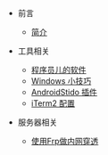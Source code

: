 <!-- docs/_sidebar.md -->

- 前言
    - [简介](zh-cn/README.md)

- 工具相关
    - [程序员儿的软件](zh-cn/os/software.md)
    - [Windows 小技巧](zh-cn/os/windows_record.md)
    - [AndroidStido 插件](zh-cn/tool/android_studio.md)
    - [iTerm2 配置](zh-cn/tool/iterm2.md)

- 服务器相关
    * [使用Frp做内网穿透](zh-cn/server/frp.md)
    <!-- * [banwagonhost](zh-cn/server/bandwagonhost.md) -->


